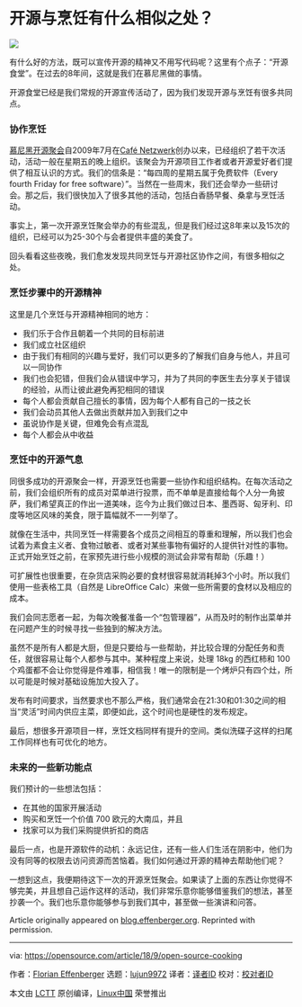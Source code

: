 开源与烹饪有什么相似之处？
======

![](https://opensource.com/sites/default/files/styles/image-full-size/public/lead-images/waffles-recipe-eggs-cooking-mix.png?itok=Fp06VOBx)

有什么好的方法，既可以宣传开源的精神又不用写代码呢？这里有个点子：“开源食堂”。在过去的8年间，这就是我们在慕尼黑做的事情。

开源食堂已经是我们常规的开源宣传活动了，因为我们发现开源与烹饪有很多共同点。

### 协作烹饪

[慕尼黑开源聚会][1]自2009年7月在[Café Netzwerk][2]创办以来，已经组织了若干次活动，活动一般在星期五的晚上组织。该聚会为开源项目工作者或者开源爱好者们提供了相互认识的方式。我们的信条是：“每四周的星期五属于免费软件（Every fourth Friday for free software）”。当然在一些周末，我们还会举办一些研讨会。那之后，我们很快加入了很多其他的活动，包括白香肠早餐、桑拿与烹饪活动。

事实上，第一次开源烹饪聚会举办的有些混乱，但是我们经过这8年来以及15次的组织，已经可以为25-30个与会者提供丰盛的美食了。

回头看看这些夜晚，我们愈发发现共同烹饪与开源社区协作之间，有很多相似之处。

### 烹饪步骤中的开源精神

这里是几个烹饪与开源精神相同的地方：

  * 我们乐于合作且朝着一个共同的目标前进
  * 我们成立社区组织
  * 由于我们有相同的兴趣与爱好，我们可以更多的了解我们自身与他人，并且可以一同协作
  * 我们也会犯错，但我们会从错误中学习，并为了共同的李医生去分享关于错误的经验，从而让彼此避免再犯相同的错误
  * 每个人都会贡献自己擅长的事情，因为每个人都有自己的一技之长
  * 我们会动员其他人去做出贡献并加入到我们之中
  * 虽说协作是关键，但难免会有点混乱
  * 每个人都会从中收益



### 烹饪中的开源气息

同很多成功的开源聚会一样，开源烹饪也需要一些协作和组织结构。在每次活动之前，我们会组织所有的成员对菜单进行投票，而不单单是直接给每个人分一角披萨，我们希望真正的作出一道美味，迄今为止我们做过日本、墨西哥、匈牙利、印度等地区风味的美食，限于篇幅就不一一列举了。

就像在生活中，共同烹饪一样需要各个成员之间相互的尊重和理解，所以我们也会试着为素食主义者、食物过敏者、或者对某些事物有偏好的人提供针对性的事物。正式开始烹饪之前，在家预先进行些小规模的测试会非常有帮助（乐趣！）

可扩展性也很重要，在杂货店采购必要的食材很容易就消耗掉3个小时。所以我们使用一些表格工具（自然是 LibreOffice Calc）来做一些所需要的食材以及相应的成本。

我们会同志愿者一起，为每次晚餐准备一个“包管理器”，从而及时的制作出菜单并在问题产生的时候寻找一些独到的解决方法。

虽然不是所有人都是大厨，但是只要给与一些帮助，并比较合理的分配任务和责任，就很容易让每个人都参与其中。某种程度上来说，处理 18kg 的西红柿和 100 个鸡蛋都不会让你觉得是件难事，相信我！唯一的限制是一个烤炉只有四个灶，所以可能是时候对基础设施加大投入了。

发布有时间要求，当然要求也不那么严格，我们通常会在21:30和01:30之间的相当“灵活”时间内供应主菜，即便如此，这个时间也是硬性的发布规定。

最后，想很多开源项目一样，烹饪文档同样有提升的空间。类似洗碟子这样的扫尾工作同样也有可优化的地方。

### 未来的一些新功能点

我们预计的一些想法包括：

  * 在其他的国家开展活动
  * 购买和烹饪一个价值 700 欧元的大南瓜，并且
  * 找家可以为我们采购提供折扣的商店


最后一点，也是开源软件的动机：永远记住，还有一些人们生活在阴影中，他们为没有同等的权限去访问资源而苦恼着。我们如何通过开源的精神去帮助他们呢？

一想到这点，我便期待这下一次的开源烹饪聚会。如果读了上面的东西让你觉得不够完美，并且想自己运作这样的活动，我们非常乐意你能够借鉴我们的想法，甚至抄袭一个。我们也乐意你能够参与到我们其中，甚至做一些演讲和问答。

Article originally appeared on [blog.effenberger.org][3]. Reprinted with permission.

--------------------------------------------------------------------------------

via: https://opensource.com/article/18/9/open-source-cooking

作者：[Florian Effenberger][a]
选题：[lujun9972](https://github.com/lujun9972)
译者：[译者ID](https://github.com/sd886393)
校对：[校对者ID](https://github.com/校对者ID)

本文由 [LCTT](https://github.com/LCTT/TranslateProject) 原创编译，[Linux中国](https://linux.cn/) 荣誉推出

[a]: https://opensource.com/users/floeff
[1]: https://www.opensourcetreffen.de/
[2]: http://www.cafe-netzwerk.de/
[3]: https://blog.effenberger.org/2018/05/28/what-do-open-source-and-cooking-have-in-common/
[4]: https://en.wikipedia.org/wiki/Free_and_open-source_software
